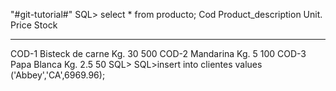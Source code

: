"#git-tutorial#" 
SQL> select * from producto;
Cod Product_description               Unit.     Price Stock
------ ------------------------------ --- ----------- ---
COD-1  Bisteck de carne               Kg.          30 500
COD-2  Mandarina                      Kg.           5 100
COD-3  Papa Blanca                    Kg.         2.5 50
SQL>
SQL>insert into clientes values ('Abbey','CA',6969.96);
